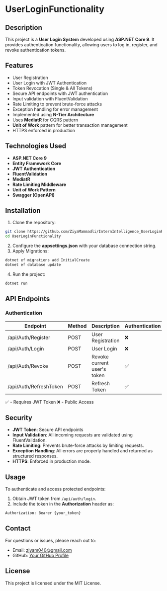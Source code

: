 # UserLoginFunctionality

## Description

This project is a **User Login System** developed using **ASP.NET Core 9**. It provides authentication functionality, allowing users to log in, register, and revoke authentication tokens.

## Features

- User Registration
- User Login with JWT Authentication
- Token Revocation (Single & All Tokens)
- Secure API endpoints with JWT authentication
- Input validation with FluentValidation
- Rate Limiting to prevent brute-force attacks
- Exception handling for error management
- Implemented using **N-Tier Architecture**
- Uses **MediatR** for CQRS pattern
- **Unit of Work** pattern for better transaction management
- HTTPS enforced in production

## Technologies Used

- **ASP.NET Core 9**
- **Entity Framework Core**
- **JWT Authentication**
- **FluentValidation**
- **MediatR**
- **Rate Limiting Middleware**
- **Unit of Work Pattern**
- **Swagger (OpenAPI)**

## Installation

1. Clone the repository:

```bash
git clone https://github.com/ZiyaMammadli/InternIntelligence_UserLoginFunctionality.git
cd UserLoginFunctionality
```

2. Configure the **appsettings.json** with your database connection string.
3. Apply Migrations:

```bash
dotnet ef migrations add InitialCreate
dotnet ef database update
```

4. Run the project:

```bash
dotnet run
```

## API Endpoints

### Authentication
| Endpoint            | Method | Description                   | Authentication |
| ------------------ | ------ | --------------------------- | -------------- |
| /api/Auth/Register | POST   | User Registration           | ❌              |
| /api/Auth/Login    | POST   | User Login                  | ❌              |
| /api/Auth/Revoke   | POST   | Revoke current user's token | ✅              |
| /api/Auth/RefreshToken| POST   | Refresh Token           | ✅              |

✅ - Requires JWT Token ❌ - Public Access

## Security

- **JWT Token**: Secure API endpoints
- **Input Validation**: All incoming requests are validated using FluentValidation.
- **Rate Limiting**: Prevents brute-force attacks by limiting requests.
- **Exception Handling**: All errors are properly handled and returned as structured responses.
- **HTTPS**: Enforced in production mode.

## Usage

To authenticate and access protected endpoints:

1. Obtain JWT token from `/api/auth/login`.
2. Include the token in the **Authorization** header as:

```bash
Authorization: Bearer {your_token}
```

## Contact

For questions or issues, please reach out to:

- Email: [ziyam040@gmail.com](mailto:ziyam040@gmail.com)
- GitHub: [Your GitHub Profile](https://github.com/ZiyaMammadli)

## License

This project is licensed under the MIT License.


